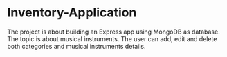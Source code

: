 # Inventory-Application
The project is about building an Express app using MongoDB as database. The topic is about musical instruments.
The user can add, edit and delete both categories and musical instruments details.
